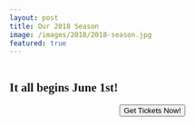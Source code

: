 ```yaml
---
layout: post
title: Our 2018 Season
image: /images/2018/2018-season.jpg
featured: true
---
```


<img src="{{ site.baseurl }}/images/2018/2018-season.jpg" alt="">
<h2 style="font-family:azo-sans-uber">It all begins June 1st!</h2>
<p>
  <form style="text-align:center" action="https://postplayhousetickets.com" method="link">
    <button class="online">Get Tickets Now!</button><br>
  </form>
</p>
